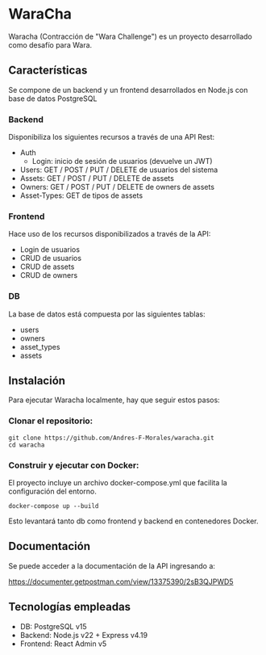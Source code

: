 # WaraCha 
Waracha (Contracción de "Wara Challenge") es un proyecto desarrollado como desafío para Wara.

## Características

Se compone de un backend y un frontend desarrollados en Node.js con base de datos PostgreSQL

### Backend

Disponibiliza los siguientes recursos a través de una API Rest:
* Auth
  * Login: inicio de sesión de usuarios (devuelve un JWT)
* Users: GET / POST / PUT / DELETE de usuarios del sistema
* Assets: GET / POST / PUT / DELETE de assets
* Owners: GET / POST / PUT / DELETE de owners de assets
* Asset-Types: GET de tipos de assets

### Frontend

Hace uso de los recursos disponibilizados a través de la API:
* Login de usuarios
* CRUD de usuarios
* CRUD de assets
* CRUD de owners

### DB

La base de datos está compuesta por las siguientes tablas:
* users
* owners
* asset_types
* assets

## Instalación

Para ejecutar Waracha localmente, hay que seguir estos pasos:

### Clonar el repositorio:

    git clone https://github.com/Andres-F-Morales/waracha.git
    cd waracha

### Construir y ejecutar con Docker:

El proyecto incluye un archivo docker-compose.yml que facilita la configuración del entorno.

    docker-compose up --build

Esto levantará tanto db como frontend y backend en contenedores Docker.

## Documentación

Se puede acceder a la documentación de la API ingresando a:

https://documenter.getpostman.com/view/13375390/2sB3QJPWD5

## Tecnologías empleadas

* DB: PostgreSQL v15
* Backend: Node.js v22 + Express v4.19
* Frontend: React Admin v5

